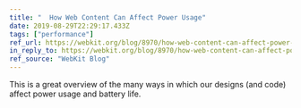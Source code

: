 ```yaml
---
title: "  How Web Content Can Affect Power Usage"
date: 2019-08-29T22:29:17.433Z
tags: ["performance"]
ref_url: https://webkit.org/blog/8970/how-web-content-can-affect-power-usage/
in_reply_to: https://webkit.org/blog/8970/how-web-content-can-affect-power-usage/
ref_source: "WebKit Blog"
---
```


This is a great overview of the many ways in which our designs (and code) affect power usage and battery life.